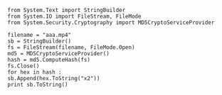 
<pre><code>from System.Text import StringBuilder
from System.IO import FileStream, FileMode
from System.Security.Cryptography import MD5CryptoServiceProvider

filename = &quot;aaa.mp4&quot;
sb = StringBuilder()
fs = FileStream(filename, FileMode.Open)
md5 = MD5CryptoServiceProvider()
hash = md5.ComputeHash(fs)
fs.Close()
for hex in hash :
sb.Append(hex.ToString(&quot;x2&quot;))
print sb.ToString()</code></pre> 